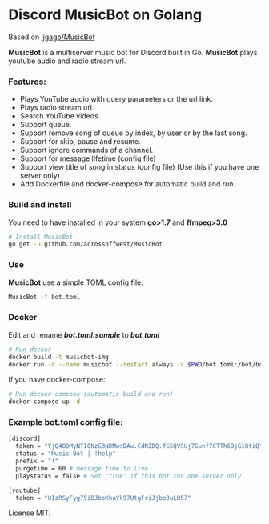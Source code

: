 # Discord MusicBot on Golang

Based on [ljgago/MusicBot](https://github.com/ljgago/MusicBot)

**MusicBot** is a multiserver music bot for Discord built in Go. **MusicBot** plays youtube audio and radio stream url.

### Features:
- Plays YouTube audio with query parameters or the url link.
- Plays radio stream url.
- Search YouTube videos.
- Support queue.
- Support remove song of queue by index, by user or by the last song.
- Support for skip, pause and resume.
- Support ignore commands of a channel.
- Support for message lifetime (config file)
- Support view title of song in status (config file) (Use this if you have one server only)
- Add Dockerfile and docker-compose for automatic build and run.

### Build and install

You need to have installed in your system **go>1.7** and **ffmpeg>3.0**

```bash
# Install MusicBot
go get -u github.com/acrossoffwest/MusicBot
```

### Use

**MusicBot** use a simple TOML config file.

```bash
MusicBot -f bot.toml
```

### Docker

Edit and rename **_bot.toml.sample_** to **_bot.toml_**

```bash
# Run docker
docker build -t musicbot-img .
docker run -d --name musicbot --restart always -v $PWD/bot.toml:/bot/bot.toml -it musicbot-img
```

If you have docker-compose:

```bash
# Run docker-compose (automatic build and run)
docker-compose up -d
```

### Example bot.toml config file:

```bash
[discord]
  token = "YjQ4ODMyNTI0NzG3NDMwsDAw.CdNZBQ.fG5QVSUj7Gunf7CTTh69jG18tiQ" # Token bot
  status = "Music Bot | !help"
  prefix = "!"
  purgetime = 60 # message time to live 
  playstatus = false # Set 'true' if this bot run one server only

[youtube]
  token = "UIzRSyFyg75iDJbsKhaYk97UtgFriJjbo8uLH57"
```

License MIT.
